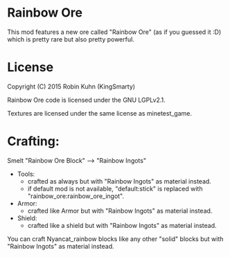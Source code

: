 Rainbow Ore
===========

This mod features a new ore called "Rainbow Ore" (as if you guessed it :D) which is pretty rare but also pretty powerful.

License
=======

Copyright (C) 2015 Robin Kuhn (KingSmarty)

Rainbow Ore code is licensed under the GNU LGPLv2.1.

Textures are licensed under the same license as minetest_game.

Crafting:
=========

Smelt "Rainbow Ore Block" --> "Rainbow Ingots"

- Tools:
	- crafted as always but with "Rainbow Ingots" as material instead.
	- if default mod is not available, "default:stick" is replaced with "rainbow_ore:rainbow_ore_ingot".
- Armor:
	- crafted like Armor but with "Rainbow Ingots" as material instead.
- Shield:
	- crafted like a shield but with "Rainbow Ingots" as material instead.

You can craft Nyancat_rainbow blocks like any other "solid" blocks but with "Rainbow Ingots" as material instead.
